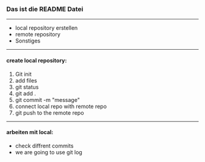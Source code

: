 ### Das ist die README Datei
***
- local repository erstellen
- remote repository
- Sonstiges
***

#### create local repository:
1. Git init
2. add files
3. git status
4. git add .
5. git commit -m "message"
6. connect local repo with remote repo
7. git push to the remote repo
***
#### arbeiten mit local:
- check diffrent commits
- we are going to use git log